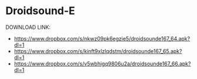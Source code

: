 Droidsound-E 
============
DOWNLOAD LINK:
* https://www.dropbox.com/s/nkwz09pk6egzie5/droidsounde167_64.apk?dl=1
* https://www.dropbox.com/s/kinft9xlzlqdstm/droidsounde167_65.apk?dl=1
* https://www.dropbox.com/s/v5wbhigq9806u2a/droidsounde167_66.apk?dl=1

